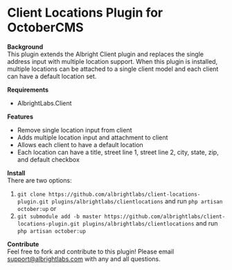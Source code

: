 # Client Locations Plugin for OctoberCMS

**Background**  
This plugin extends the Albright Client plugin and replaces the single address input with multiple location support. When this plugin is installed, multiple locations can be attached to a single client model and each client can have a default location set.

**Requirements**
- AlbrightLabs.Client

**Features**  
- Remove single location input from client
- Adds multiple location input and attachment to client
- Allows each client to have a default location
- Each location can have a title, street line 1, street line 2, city, state, zip, and default checkbox

**Install**  
There are two options:
1. `git clone https://github.com/albrightlabs/client-locations-plugin.git plugins/albrightlabs/clientlocations` and run `php artisan october:up` or
2. `git submodule add -b master https://github.com/albrightlabs/client-locations-plugin.git plugins/albrightlabs/clientlocations` and run `php artisan october:up`

**Contribute**  
Feel free to fork and contribute to this plugin! Please email support@albrightlabs.com with any and all questions.
